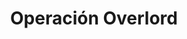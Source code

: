 ﻿---
title: "Operación Overlord"
permalink: periodes_382.html
layout: periode
dataInici: 1944-06-06
dataFi: 1944-08-30
sidebar: periodes
pares:
  - id: 822
    title: "Liberación de Europa"
    dataInici: "(1944-06-06)"
    dataFi: "(1945-05-07)"

fills:
  - id: 664
    title: "Invasión de Normandía"
    dataInici: "(1944-06-06)"
    dataFi: "(1944-06-30)"

  - id: 857
    title: "La bolsa de Falaise"
    dataInici: "(1944-08-12)"
    dataFi: "(1944-08-21)"

jocsPrincipals:
  - title: "The Longest Day"
    bggId: 5651
    dataInici: 
    dataFi: 

  - title: "Cobra"
    bggId: 4008
    dataInici: 
    dataFi: 

  - title: "D-Day"
    bggId: 5779
    dataInici: 
    dataFi: 

  - title: "D-Day (3rd edition)"
    bggId: 1919
    dataInici: 
    dataFi: 

  - title: "D-Day"
    bggId: 12168
    dataInici: 
    dataFi: 

  - title: "Onslaught"
    bggId: 4287
    dataInici: 
    dataFi: 

  - title: "Bodyguard Overlord"
    bggId: 4010
    dataInici: 
    dataFi: 

  - title: "Breakout & Pursuit"
    bggId: 3812
    dataInici: 
    dataFi: 

jocsEscenaris:
  - title: "Heroes of Normandie"
    bggId: 53093
    dataInici: 
    dataFi: 

  - title: "ASL Pack - Action Pack #4: Normandy 1944 (First Edition) "
    bggId: 35612
    dataInici: 
    dataFi: 

  - title: "The Battle for Normandy"
    bggId: 32838
    dataInici: 
    dataFi: 

  - title: "Panzerblitz: Hill of Death"
    bggId: 26745
    dataInici: 1944-07-10
    dataFi: 1944-07-11

jocsEpoca:
jocsEpocaEscenaris:
  - title: "Fields of Fire"
    bggId: 22877
    escenari: "Normandy Campaign"

  - title: "Combat Commander: Europa"
    bggId: 21050
    escenari: "2 - Hedgerows & Hand Grenades"
    dataInici: 1944-07
    dataFi: 

---
